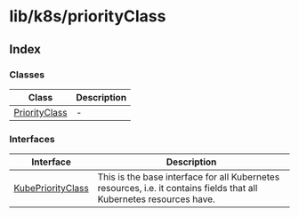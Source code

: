 # lib/k8s/priorityClass

## Index

### Classes

| Class | Description |
| ------ | ------ |
| [PriorityClass](classes/PriorityClass.md) | - |

### Interfaces

| Interface | Description |
| ------ | ------ |
| [KubePriorityClass](interfaces/KubePriorityClass.md) | This is the base interface for all Kubernetes resources, i.e. it contains fields that all Kubernetes resources have. |
